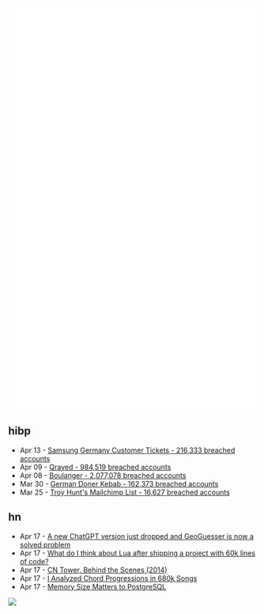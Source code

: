 ![Metrics](https://raw.githubusercontent.com/phixion/phixion/master/metrics.svg)

## hibp

<!--
for https://github.com/phixion/phixion/blob/main/.github/workflows/feeds.yml
-->
<!--START_SECTION:haveibeenpwnd-->
- Apr 13 - [Samsung Germany Customer Tickets - 216,333 breached accounts](https://haveibeenpwned.com/PwnedWebsites#SamsungGermany)
- Apr 09 - [Qraved - 984,519 breached accounts](https://haveibeenpwned.com/PwnedWebsites#Qraved)
- Apr 08 - [Boulanger - 2,077,078 breached accounts](https://haveibeenpwned.com/PwnedWebsites#Boulanger)
- Mar 30 - [German Doner Kebab - 162,373 breached accounts](https://haveibeenpwned.com/PwnedWebsites#GermanDonerKebab)
- Mar 25 - [Troy Hunt's Mailchimp List - 16,627 breached accounts](https://haveibeenpwned.com/PwnedWebsites#TroyHuntMailchimpList)
<!--END_SECTION:haveibeenpwnd-->

## hn

<!--
for https://github.com/phixion/phixion/blob/main/.github/workflows/feeds.yml
-->
<!--START_SECTION:hn-->
- Apr 17 - [A new ChatGPT version just dropped and GeoGuesser is now a solved problem](https://flausch.social/@piegames/114352447253793517)
- Apr 17 - [What do I think about Lua after shipping a project with 60k lines of code?](https://blog.luden.io/what-do-i-think-about-lua-after-shipping-a-project-with-60-000-lines-of-code-bf72a1328733)
- Apr 17 - [CN Tower, Behind the Scenes (2014)](https://site.roadwolf.ca/categories/ue/cntower/)
- Apr 17 - [I Analyzed Chord Progressions in 680k Songs](https://www.cantgetmuchhigher.com/p/i-analyzed-chord-progressions-in)
- Apr 17 - [Memory Size Matters to PostgreSQL](https://pgdba.org/post/2025/04/size_matter/)
<!--END_SECTION:hn-->

<!--
for https://yhype.me
-->
![](https://hit.yhype.me/github/profile?user_id=13013670)
